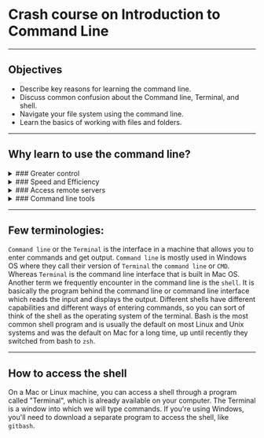 # Crash course on Introduction to Command Line

---

## Objectives

- Describe key reasons for learning the command line.
- Discuss common confusion about the Command line, Terminal, and shell.
- Navigate your file system using the command line.
- Learn the basics of working with files and folders.
  
---


## Why learn to use the command line?

<details>
  <summary> ### Greater control</summary>

    The Graphical user interface (GUI) of an operating system (OS) does make everything look nice, easy, and pretty, however, using the command line is sort of having back-end access to the system. So you can do things that you can't typically do with the GUI. For example, if you are having trouble with your computer, the command line can be a lifesaver to check error logs and run diagnostic tools. You can manage permissions and user access through the command line and perform complex tasks where the command line can be the only way to do it.

</details>

<details>
  <summary> ### Speed and Efficiency</summary>
  
    Though one of the biggest drawbacks of the command line is its steep learning curve, however, learning to navigate your system through the command line allows you to do things easily and quickly. For example, if you have hundreds or thousands of files to process through a pipeline, it might take hours or even days to manually handle them one by one through GUI, instead, you can automate such repetitive tasks with the command line. The command line makes work less error-prone. you can also alias commonly used command to make it even faster. You don't have to go back and forth between mouse and keyboard. So working with the command line can be much more efficient in many ways.

</details>

<details>
  <summary> ### Access remote servers</summary>
  
    If you are working with big data like High throughput sequencing data, a lot of times you will need to access high-performance computing clusters for bigger computing power, because your PC won't be able to process those millions of sequencing reads you have. In such case, you need to access remote servers and you can do that with the command line interface.
    
</details>


<details>
  <summary> ### Command line tools</summary>
  
    There are so many tools especially when it comes to dealing with omics data you simply don't have any GUI options. To install and use those tools you must go through the command line interface. Some tools have more features and parameter options that are not available in their GUI version. eg. BLAST, for which many of the advanced functions are only accessible through the command line.

</details>

---

## Few terminologies:

`Command line` or the `Terminal` is the interface in a machine that allows you to enter commands and get output. `Command line` is mostly used in Windows OS where they call their version of `Terminal` the `command line` or `CMD`. Whereas `Terminal` is the command line interface that is built in Mac OS. Another term we frequently encounter in the command line is the `shell`. It is basically the program behind the command line or command line interface which reads the input and displays the output. Different shells have different capabilities and different ways of entering commands, so you can sort of think of the shell as the operating system of the terminal. Bash is the most common shell program and is usually the default on most Linux and Unix systems and was the default on Mac for a long time, up until recently they switched from bash to `zsh`.

---

## How to access the shell

On a Mac or Linux machine, you can access a shell through a program called "Terminal", which is already available
on your computer. The Terminal is a window into which we will type commands. If you're using Windows,
you'll need to download a separate program to access the shell, like `gitbash`. 
